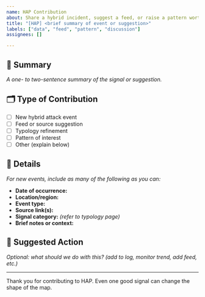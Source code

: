```yaml
---
name: HAP Contribution
about: Share a hybrid incident, suggest a feed, or raise a pattern worth tracking
title: "[HAP] <brief summary of event or suggestion>"
labels: ["data", "feed", "pattern", "discussion"]
assignees: []

---
```


## 📍 Summary

_A one- to two-sentence summary of the signal or suggestion._

## 🗂 Type of Contribution

- [ ] New hybrid attack event
- [ ] Feed or source suggestion
- [ ] Typology refinement
- [ ] Pattern of interest
- [ ] Other (explain below)

## 🧾 Details

_For new events, include as many of the following as you can:_

- **Date of occurrence:**  
- **Location/region:**  
- **Event type:**  
- **Source link(s):**  
- **Signal category:** _(refer to typology page)_  
- **Brief notes or context:**  

## 🔁 Suggested Action

_Optional: what should we do with this? (add to log, monitor trend, add feed, etc.)_

---

Thank you for contributing to HAP. Even one good signal can change the shape of the map.
